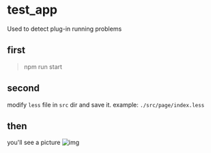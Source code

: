 # test_app

Used to detect plug-in running problems

## first 

> npm run start

## second

modify `less` file in `src` dir and save it. example: `./src/page/index.less`

## then

 you'll see a picture
 ![img](https://user-images.githubusercontent.com/56569970/118478467-801c6080-b742-11eb-9ab5-0e1c8fe1c139.png)
